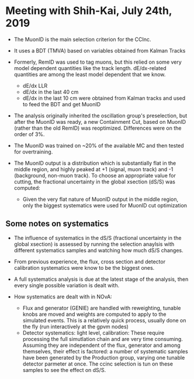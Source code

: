 # Meeting with Shih-Kai, July 24th, 2019

- The MuonID is the main selection criterion for the CCInc. 
- It uses a BDT (TMVA) based on variables obtained from Kalman Tracks
- Formerly, RemID was used to tag muons, but this relied on some very 
  model dependent quantities like the track length. 
  dE/dx-related quantities are among the least model dependent that we know.
    - dE/dx LLR
    - dE/dx in the last 40 cm
    - dE/dx in the last 10 cm
    were obtained from Kalman tracks and used to feed the BDT and get MuonID
 
- The analysis originally inherited the oscillation group's preselection, 
  but after the MuonID was ready, a new Containment Cut, based on MuonID 
  (rather than the old RemID) was reoptimized. Differences were on the 
  order of 3%.
- The MuonID was trained on ~20% of the available MC and then tested for 
  overtraining.

- The MuonID output is a distribution which is substantially flat in the 
  middle region, and highly peaked at +1 (signal, muon track) and -1 
  (background, non-muon track). To choose an appropriate value for cutting, 
  the fractional uncertainty in the global xsection (dS/S) was computed:
  - Given the very flat nature of MuonID output in the middle region, 
    only the biggest systematics were used for MuonID cut optimization
    
 
 

## Some notes on systematics
- The influence of systematics in the dS/S (fractional uncertainty in the
  global xsection) is assessed by running the selection anaylsis with
  different systematics samples and watching how much dS/S changes.

- From previous experience, the flux, cross section and detector calibration
  systematics were know to be the biggest ones.

- A full systematics analysis is due at the latest stage of the analysis,
  then every single possible variation is dealt with. 
  
- How systematics are dealt with in NOvA:
  - Flux and generator (GENIE) are handled with reweighting, tunable knobs
    are moved and weights are computed to apply to the simulated events.
    This is a relatively quick process, usually done on the fly (run 
    interactively at the gpvm nodes)
  - Detector systematics: light level, calibration: These require
    processing the full simutlation chain and are very time consuming. Assuming
    they are independent of the flux, generator and among themselves, their 
    effect is factored: a number of systematic samples have been generated 
    by the Production group, varying one tunable detector parmeter at once. 
    The ccinc selection is tun on these samples to see the effect on dS/S.
  
